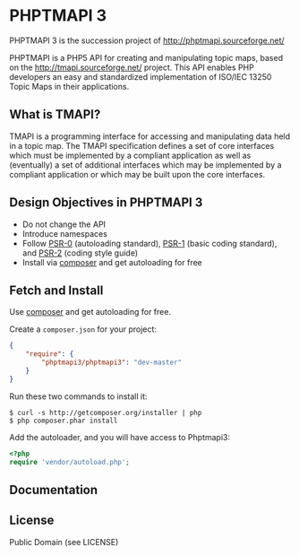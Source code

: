 # PHPTMAPI 3

PHPTMAPI 3 is the succession project of http://phptmapi.sourceforge.net/ 

PHPTMAPI is a PHP5 API for creating and manipulating topic maps, based on the http://tmapi.sourceforge.net/ project.
This API enables PHP developers an easy and standardized implementation of ISO/IEC 13250 Topic Maps in their applications.

## What is TMAPI?

TMAPI is a programming interface for accessing and manipulating data held in a topic map. The TMAPI specification defines a set of core interfaces which must be implemented by a compliant application as well as (eventually) a set of additional interfaces which may be implemented by a compliant application or which may be built upon the core interfaces. 

## Design Objectives in PHPTMAPI 3
* Do not change the  API
* Introduce namespaces
* Follow [PSR-0](http://www.php-fig.org/psr/psr-0/) (autoloading standard), [PSR-1](http://www.php-fig.org/psr/psr-1/) (basic coding standard), and [PSR-2](http://www.php-fig.org/psr/psr-2/) (coding style guide)
* Install via [composer](https://getcomposer.org/) and get autoloading for free

## Fetch and Install

Use [composer](https://getcomposer.org/) and get autoloading for free.

Create a `composer.json` for your project:

```JSON
{
    "require": {
        "phptmapi3/phptmapi3": "dev-master"
    }
}
```
Run these two commands to install it:

    $ curl -s http://getcomposer.org/installer | php
    $ php composer.phar install

Add the autoloader, and you will have access to Phptmapi3:

```php
<?php
require 'vendor/autoload.php';
```

## Documentation

## License

Public Domain (see LICENSE)
